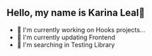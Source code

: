 ## Hello, my name is Karina Leal👋

- 🔭 I'm currently working on Hooks projects...
- 🌱 I'm currently updating Frontend
- 👯 I'm searching in Testing Library

